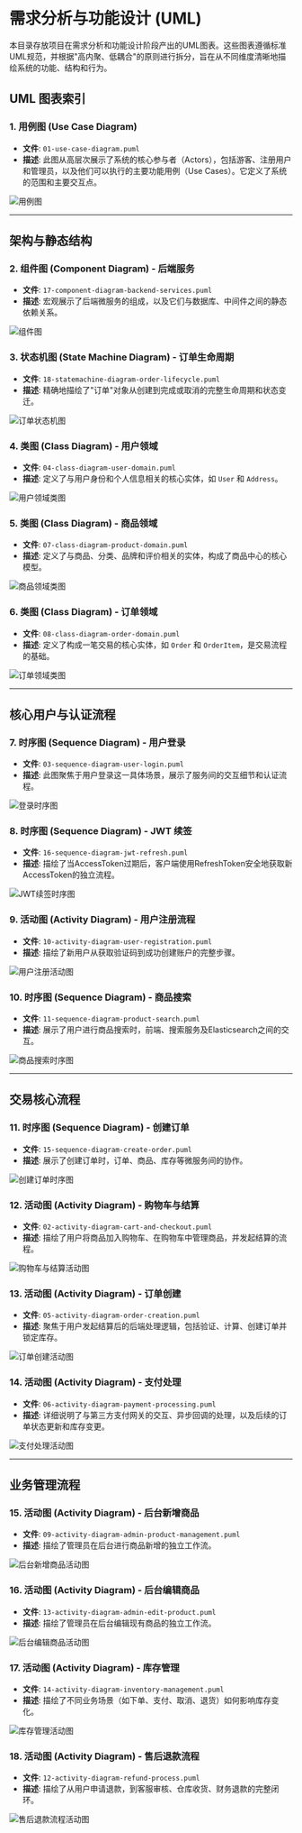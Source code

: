 # 需求分析与功能设计 (UML)

本目录存放项目在需求分析和功能设计阶段产出的UML图表。这些图表遵循标准UML规范，并根据"高内聚、低耦合"的原则进行拆分，旨在从不同维度清晰地描绘系统的功能、结构和行为。

## UML 图表索引

### 1. 用例图 (Use Case Diagram)

-   **文件**: `01-use-case-diagram.puml`
-   **描述**: 此图从高层次展示了系统的核心参与者（Actors），包括游客、注册用户和管理员，以及他们可以执行的主要功能用例（Use Cases）。它定义了系统的范围和主要交互点。

![用例图](01-use-case-diagram.puml)

---
## 架构与静态结构
### 2. 组件图 (Component Diagram) - 后端服务
-   **文件**: `17-component-diagram-backend-services.puml`
-   **描述**: 宏观展示了后端微服务的组成，以及它们与数据库、中间件之间的静态依赖关系。

![组件图](17-component-diagram-backend-services.puml)

### 3. 状态机图 (State Machine Diagram) - 订单生命周期
-   **文件**: `18-statemachine-diagram-order-lifecycle.puml`
-   **描述**: 精确地描绘了"订单"对象从创建到完成或取消的完整生命周期和状态变迁。

![订单状态机图](18-statemachine-diagram-order-lifecycle.puml)

### 4. 类图 (Class Diagram) - 用户领域
-   **文件**: `04-class-diagram-user-domain.puml`
-   **描述**: 定义了与用户身份和个人信息相关的核心实体，如 `User` 和 `Address`。

![用户领域类图](04-class-diagram-user-domain.puml)

### 5. 类图 (Class Diagram) - 商品领域
-   **文件**: `07-class-diagram-product-domain.puml`
-   **描述**: 定义了与商品、分类、品牌和评价相关的实体，构成了商品中心的核心模型。

![商品领域类图](07-class-diagram-product-domain.puml)

### 6. 类图 (Class Diagram) - 订单领域
-   **文件**: `08-class-diagram-order-domain.puml`
-   **描述**: 定义了构成一笔交易的核心实体，如 `Order` 和 `OrderItem`，是交易流程的基础。

![订单领域类图](08-class-diagram-order-domain.puml)

---
## 核心用户与认证流程
### 7. 时序图 (Sequence Diagram) - 用户登录

-   **文件**: `03-sequence-diagram-user-login.puml`
-   **描述**: 此图聚焦于用户登录这一具体场景，展示了服务间的交互细节和认证流程。

![登录时序图](03-sequence-diagram-user-login.puml)

### 8. 时序图 (Sequence Diagram) - JWT 续签

-   **文件**: `16-sequence-diagram-jwt-refresh.puml`
-   **描述**: 描绘了当AccessToken过期后，客户端使用RefreshToken安全地获取新AccessToken的独立流程。

![JWT续签时序图](16-sequence-diagram-jwt-refresh.puml)

### 9. 活动图 (Activity Diagram) - 用户注册流程

-   **文件**: `10-activity-diagram-user-registration.puml`
-   **描述**: 描绘了新用户从获取验证码到成功创建账户的完整步骤。

![用户注册活动图](10-activity-diagram-user-registration.puml)

### 10. 时序图 (Sequence Diagram) - 商品搜索

-   **文件**: `11-sequence-diagram-product-search.puml`
-   **描述**: 展示了用户进行商品搜索时，前端、搜索服务及Elasticsearch之间的交互。

![商品搜索时序图](11-sequence-diagram-product-search.puml)

---

## 交易核心流程

### 11. 时序图 (Sequence Diagram) - 创建订单

-   **文件**: `15-sequence-diagram-create-order.puml`
-   **描述**: 展示了创建订单时，订单、商品、库存等微服务间的协作。

![创建订单时序图](15-sequence-diagram-create-order.puml)


### 12. 活动图 (Activity Diagram) - 购物车与结算

-   **文件**: `02-activity-diagram-cart-and-checkout.puml`
-   **描述**: 描绘了用户将商品加入购物车、在购物车中管理商品，并发起结算的流程。

![购物车与结算活动图](02-activity-diagram-cart-and-checkout.puml)

### 13. 活动图 (Activity Diagram) - 订单创建

-   **文件**: `05-activity-diagram-order-creation.puml`
-   **描述**: 聚焦于用户发起结算后的后端处理逻辑，包括验证、计算、创建订单并锁定库存。

![订单创建活动图](05-activity-diagram-order-creation.puml)

### 14. 活动图 (Activity Diagram) - 支付处理

-   **文件**: `06-activity-diagram-payment-processing.puml`
-   **描述**: 详细说明了与第三方支付网关的交互、异步回调的处理，以及后续的订单状态更新和库存变更。

![支付处理活动图](06-activity-diagram-payment-processing.puml)

---
## 业务管理流程
### 15. 活动图 (Activity Diagram) - 后台新增商品
-   **文件**: `09-activity-diagram-admin-product-management.puml`
-   **描述**: 描绘了管理员在后台进行商品新增的独立工作流。

![后台新增商品活动图](09-activity-diagram-admin-product-management.puml)

### 16. 活动图 (Activity Diagram) - 后台编辑商品
-   **文件**: `13-activity-diagram-admin-edit-product.puml`
-   **描述**: 描绘了管理员在后台编辑现有商品的独立工作流。

![后台编辑商品活动图](13-activity-diagram-admin-edit-product.puml)

### 17. 活动图 (Activity Diagram) - 库存管理
-   **文件**: `14-activity-diagram-inventory-management.puml`
-   **描述**: 描绘了不同业务场景（如下单、支付、取消、退货）如何影响库存变化。

![库存管理活动图](14-activity-diagram-inventory-management.puml)

### 18. 活动图 (Activity Diagram) - 售后退款流程
-   **文件**: `12-activity-diagram-refund-process.puml`
-   **描述**: 描绘了从用户申请退款，到客服审核、仓库收货、财务退款的完整闭环。

![售后退款流程活动图](12-activity-diagram-refund-process.puml) 